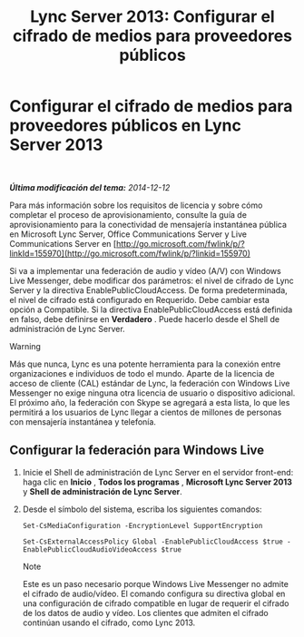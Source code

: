﻿---
title: 'Lync Server 2013: Configurar el cifrado de medios para proveedores públicos'
TOCTitle: Configurar el cifrado de medios para proveedores públicos
ms:assetid: a95814cf-c5a9-4652-8ffc-c469a2653153
ms:mtpsurl: https://technet.microsoft.com/es-es/library/JJ205149(v=OCS.15)
ms:contentKeyID: 48276304
ms.date: 01/07/2017
mtps_version: v=OCS.15
ms.translationtype: HT
---

# Configurar el cifrado de medios para proveedores públicos en Lync Server 2013

 

_**Última modificación del tema:** 2014-12-12_

Para más información sobre los requisitos de licencia y sobre cómo completar el proceso de aprovisionamiento, consulte la guía de aprovisionamiento para la conectividad de mensajería instantánea pública en Microsoft Lync Server, Office Communications Server y Live Communications Server en [http://go.microsoft.com/fwlink/p/?linkId=155970](http://go.microsoft.com/fwlink/p/?linkid=155970)

Si va a implementar una federación de audio y vídeo (A/V) con Windows Live Messenger, debe modificar dos parámetros: el nivel de cifrado de Lync Server y la directiva EnablePublicCloudAccess. De forma predeterminada, el nivel de cifrado está configurado en Requerido. Debe cambiar esta opción a Compatible. Si la directiva EnablePublicCloudAccess está definida en falso, debe definirse en **Verdadero** . Puede hacerlo desde el Shell de administración de Lync Server.

> [!WARNING]  
> Más que nunca, Lync es una potente herramienta para la conexión entre organizaciones e individuos de todo el mundo. Aparte de la licencia de acceso de cliente (CAL) estándar de Lync, la federación con Windows Live Messenger no exige ninguna otra licencia de usuario o dispositivo adicional. El próximo año, la federación con Skype se agregará a esta lista, lo que les permitirá a los usuarios de Lync llegar a cientos de millones de personas con mensajería instantánea y telefonía.



## Configurar la federación para Windows Live

1.  Inicie el Shell de administración de Lync Server en el servidor front-end: haga clic en **Inicio** , **Todos los programas** , **Microsoft Lync Server 2013** y **Shell de administración de Lync Server**.

2.  Desde el símbolo del sistema, escriba los siguientes comandos:
    
    ```
    Set-CsMediaConfiguration -EncryptionLevel SupportEncryption
    ```
    ```
    Set-CsExternalAccessPolicy Global -EnablePublicCloudAccess $true -EnablePublicCloudAudioVideoAccess $true
    ```

    > [!NOTE]
    > Este es un paso necesario porque Windows Live Messenger no admite el cifrado de audio/vídeo. El comando configura su directiva global en una configuración de cifrado compatible en lugar de requerir el cifrado de los datos de audio y vídeo. Los clientes que admiten el cifrado continúan usando el cifrado, como Lync 2013.


